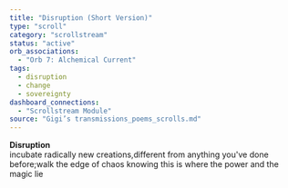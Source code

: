 ```yaml
---
title: "Disruption (Short Version)"
type: "scroll"
category: "scrollstream"
status: "active"
orb_associations:
  - "Orb 7: Alchemical Current"
tags:
  - disruption
  - change
  - sovereignty
dashboard_connections:
  - "Scrollstream Module"
source: "Gigi’s transmissions_poems_scrolls.md"
---
```


**Disruption**  
incubate radically new creations,different from anything you've done before;walk the edge of chaos knowing this is where the power and the magic lie
